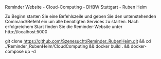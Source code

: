 Reminder Website - Cloud-Computing - DHBW Stuttgart - Ruben Heim

Zu Beginn starten Sie eine Befehlszeile und geben Sie den untenstehenden Command/Befehl ein um alle benötigten Services zu starten. Nach erfolgreichem Start finden Sie die Reminder-Website unter http://localhost:5000

git clone https://github.com/Szenesucht/Reminder_RubenHeim.git && cd ./Reminder_RubenHeim/CloudComputing && docker build . && docker-compose up -d
